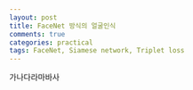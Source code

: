 ```yaml
---
layout: post
title: FaceNet 방식의 얼굴인식
comments: true
categories: practical
tags: FaceNet, Siamese network, Triplet loss
---
```


<div>
가나다라마바사
</div>